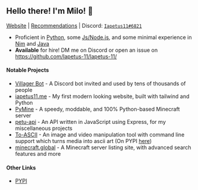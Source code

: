 ## Hello there<!-- general kenobi -->! I'm Milo! :wave:
[Website](https://iapetus11.me/) | [Recommendations](https://github.com/Iapetus-11/The-Helped) | Discord: [`Iapetus11#6821`](https://discord.bio/p/Iapetus11)

* Proficient in [Python](https://github.com/Iapetus-11?tab=repositories&q=&type=&language=python), some [Js/Node.js](https://github.com/Iapetus-11?tab=repositories&q=&type=&language=javascript), and some minimal experience in [Nim](https://github.com/Iapetus-11?tab=repositories&q=&type=&language=nim) and [Java](https://github.com/Iapetus-11?tab=repositories&q=&type=&language=java)
* **Available** for hire! DM me on Discord or open an issue on https://github.com/Iapetus-11/Iapetus-11/

#### Notable Projects
* [Villager Bot](https://github.com/Iapetus-11/Villager-Bot) - A Discord bot invited and used by tens of thousands of people
* [iapetus11.me](https://iapetus11.me) - My first modern looking website, built with tailwind and Python
* [PyMine](https://github.com/py-mine/PyMine) - A speedy, moddable, and 100% Python-based Minecraft server
* [petu-api](https://github.com/Iapetus-11/petu-api) - An API written in JavaScript using Express, for my miscellaneous projects
* [To-ASCII](https://github.com/Iapetus-11/to-ascii) - An image and video manipulation tool with command line support which turns media into ascii art (On PYPI [here](https://pypi.org/project/to-ascii/))
* [minecraft.global](https://minecraft.global/) - A Minecraft server listing site, with advanced search features and more

#### Other Links
* [PYPI](https://pypi.org/user/Iapetus11/)
